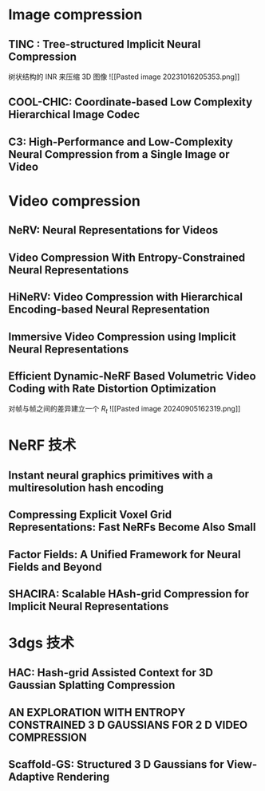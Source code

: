 
# Image compression
## TINC : Tree-structured Implicit Neural Compression
树状结构的 INR 来压缩 3D 图像
![[Pasted image 20231016205353.png]]
## COOL-CHIC: Coordinate-based Low Complexity Hierarchical Image Codec

## C3: High-Performance and Low-Complexity Neural Compression from a Single Image or Video

# Video compression
## NeRV: Neural Representations for Videos

## Video Compression With Entropy-Constrained Neural Representations

## HiNeRV: Video Compression with Hierarchical Encoding-based Neural Representation

## Immersive Video Compression using Implicit Neural Representations

##  Efficient Dynamic-NeRF Based Volumetric Video Coding with Rate Distortion Optimization
对帧与帧之间的差异建立一个 $R_{t}$
![[Pasted image 20240905162319.png]]

# NeRF 技术
## Instant neural graphics primitives with a multiresolution hash encoding

## Compressing Explicit Voxel Grid Representations: Fast NeRFs Become Also Small
## Factor Fields: A Unified Framework for Neural Fields and Beyond

## SHACIRA: Scalable HAsh-grid Compression for Implicit Neural Representations

# 3dgs 技术
## HAC: Hash-grid Assisted Context for 3D Gaussian Splatting Compression

## AN EXPLORATION WITH ENTROPY CONSTRAINED 3 D GAUSSIANS FOR 2 D VIDEO COMPRESSION

## Scaffold-GS: Structured 3 D Gaussians for View-Adaptive Rendering